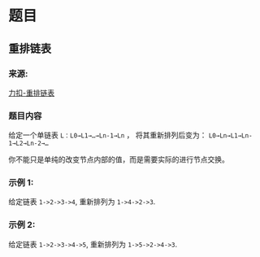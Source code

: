 # 题目

## 重排链表

### 来源:

[力扣-重排链表](https://leetcode-cn.com/problems/reorder-list/)

### 题目内容

给定一个单链表 `L：L0→L1→…→Ln-1→Ln` ，
将其重新排列后变为： `L0→Ln→L1→Ln-1→L2→Ln-2→…`

你不能只是单纯的改变节点内部的值，而是需要实际的进行节点交换。

### 示例 1:

给定链表 `1->2->3->4`, 重新排列为 `1->4->2->3`.

### 示例 2:

给定链表 `1->2->3->4->5`, 重新排列为 `1->5->2->4->3`.

